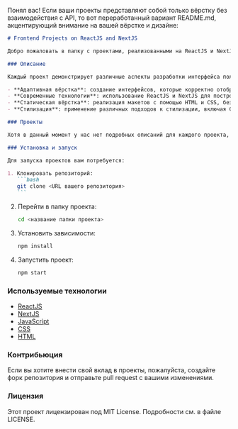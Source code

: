 Понял вас! Если ваши проекты представляют собой только вёрстку без взаимодействия с API, то вот переработанный вариант README.md, акцентирующий внимание на вашей вёрстке и дизайне:

````markdown
# Frontend Projects on ReactJS and NextJS

Добро пожаловать в папку с проектами, реализованными на ReactJS и NextJS! В данной директории вы найдете 8 или 9 фронтенд-проектов, каждый из которых представляет собой отдельное приложение, разработанное с использованием современных технологий и практик вёрстки.

### Описание

Каждый проект демонстрирует различные аспекты разработки интерфейса пользователя, включая:

- **Адаптивная вёрстка**: создание интерфейсов, которые корректно отображаются на различных устройствах и разрешениях экрана.
- **Современные технологии**: использование ReactJS и NextJS для построения компонентов и страниц.
- **Статическая вёрстка**: реализация макетов с помощью HTML и CSS, без взаимодействия с сервером или API.
- **Стилизация**: применение различных подходов к стилизации, включая CSS-модули, styled-components, Sass и другие методы.

### Проекты

Хотя в данный момент у нас нет подробных описаний для каждого проекта, вы можете ознакомиться с их содержимым и визуальным оформлением. Все проекты разработаны с акцентом на качество вёрстки и пользовательский интерфейс.

### Установка и запуск

Для запуска проектов вам потребуется:

1. Клонировать репозиторий:
   ```bash
   git clone <URL вашего репозитория>
   ```
````

2. Перейти в папку проекта:

   ```bash
   cd <название папки проекта>
   ```

3. Установить зависимости:

   ```bash
   npm install
   ```

4. Запустить проект:
   ```bash
   npm start
   ```

### Используемые технологии

- [ReactJS](https://reactjs.org/)
- [NextJS](https://nextjs.org/)
- [JavaScript](https://www.javascript.com/)
- [CSS](https://www.w3schools.com/css/)
- [HTML](https://www.w3schools.com/html/)

### Контрибьюция

Если вы хотите внести свой вклад в проекты, пожалуйста, создайте форк репозитория и отправьте pull request с вашими изменениями.

### Лицензия

Этот проект лицензирован под MIT License. Подробности см. в файле LICENSE.
